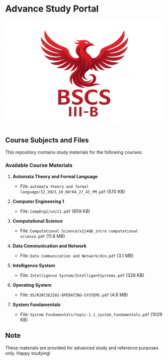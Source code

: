 # Advance Study Portal

![BSCS 3B Logo](bscs3b_new.png)

## Course Subjects and Files

This repository contains study materials for the following courses:

### Available Course Materials

1. **Automata Theory and Formal Language**
   - File: `automata theory and formal language/12_2023_10_08!04_27_43_PM.pdf` (570 KB)

2. **Computer Engineering 1**
   - File: `CompEng1/unit1.pdf` (859 KB)

3. **Computational Science**
   - File: `Computational Science/x2j4Q8_intro computational science.pdf` (11.8 MB)

4. **Data Communication and Network**
   - File: `Data Communication and Network/dcn.pdf` (3.1 MB)

5. **Intelligence System**
   - File: `Intelligence System/IntelligentSystems.pdf` (329 KB)

6. **Operating System**
   - File: `OS/R20CSE2202-OPERATING-SYSTEMS.pdf` (4.6 MB)

7. **System Fundamentals**
   - File: `System Fundamentals/topic-1.1_system_fundamentals.pdf` (1029 KB)

## Note
These materials are provided for advanced study and reference purposes only. Happy studying!